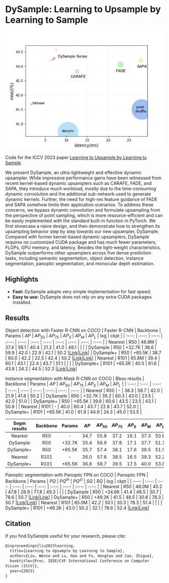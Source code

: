 # DySample: Learning to Upsample by Learning to Sample

<p align="center"><img src="complexity.jpg" width="500" title="Complexity"/></p>

Code for the ICCV 2023 paper [Learning to Upsample by Learning to Sample](https://arxiv.org/abs/2308.15085).

We present DySample, an ultra-lightweight and effective dynamic upsampler. While impressive performance gains have been witnessed from recent kernel-based dynamic upsamplers such as CARAFE, FADE, and SAPA, they introduce much workload, mostly due to the time-consuming dynamic convolution and the additional sub-network used to generate dynamic kernels. Further, the need for high-res feature guidance of FADE and SAPA somehow limits their application scenarios. To address these concerns, we bypass dynamic convolution and formulate upsampling from the perspective of point sampling, which is more resource-efficient and can be easily implemented with the standard built-in function in PyTorch. We first showcase a naive design, and then demonstrate how to strengthen its upsampling behavior step by step towards our new upsampler, DySample. Compared with former kernel-based dynamic upsamplers, DySample requires no customized CUDA package and has much fewer parameters, FLOPs, GPU memory, and latency. Besides the light-weight characteristics, DySample outperforms other upsamplers across five dense prediction tasks, including semantic segmentation, object detection, instance segmentation, panoptic segmentation, and monocular depth estimation.

## Highlights

- **Fast:** DySample adopts very simple implementation for fast speed;
- **Easy to use:** DySample does not rely on any extra CUDA packages installed.

## Results

Object detection with Faster R-CNN on COCO
| Faster R-CNN | Backbone | Params |   $AP$   | $AP_{50}$ | $AP_{75}$ | $AP_S$   | $AP_M$   | $AP_{L}$ |  log  | ckpt  |
| :---:        |  :---:   | :---:  | :---:    | :---:     | :---:     | :---:    | :---:    | :---:    | :---: | :---: |
| Nearest      | R50      | 46.8M  | 37.4     | 58.1      | 40.4      | 21.2     | 41.0     | 48.1     |       |       |
| DySample     | R50      | +32.7K | 38.6     | 59.9      | 42.0      | 22.9     | 42.1     | 50.2     |[Link](https://github.com/tiny-smart/detection-with-upsamplers/releases/download/checkpoint/faster_rcnn_r50_fpn_dysample-lpg4_1x_coco.log)|[Link](https://github.com/tiny-smart/detection-with-upsamplers/releases/download/checkpoint/faster_rcnn_r50_fpn_dysample-lpg4_1x_coco.pth)|
| DySample+    | R50      | +65.5K | 38.7     | 60.0      | 42.2      | 22.5     | 42.4     | 50.2     |[Link](https://github.com/tiny-smart/detection-with-upsamplers/releases/download/checkpoint/faster_rcnn_r50_fpn_dysample-lpg4ds_1x_coco.log)|[Link](https://github.com/tiny-smart/detection-with-upsamplers/releases/download/checkpoint/faster_rcnn_r50_fpn_dysample-lpg4ds_1x_coco.pth)|
| Nearest      | R101     | 65.8M  | 39.4     | 60.1      | 43.1      | 22.4     | 43.7     | 51.1     |       |       |
| DySample+    | R101     | +65.5K | 40.5     | 61.6      | 43.8      | 24.2     | 44.5     | 52.3     |[Link](https://github.com/tiny-smart/detection-with-upsamplers/releases/download/checkpoint/faster_rcnn_r101_fpn_dysample-lpg4ds_1x_coco.log)|[Link](https://github.com/tiny-smart/detection-with-upsamplers/releases/download/checkpoint/faster_rcnn_r101_fpn_dysample-lpg4ds_1x_coco.pth)|

Instance segmentation with Mask R-CNN on COCO
| Bbox results | Backbone | Params |   $AP$   | $AP_{50}$ | $AP_{75}$ | $AP_S$   | $AP_M$   | $AP_{L}$ |
| :---:        |  :---:   | :---:  | :---:    | :---:     | :---:     | :---:    | :---:    | :---:    |
| Nearest      | R50      |   -    | 38.3     | 58.7      | 42.0      | 21.9     | 41.8     | 50.2     |
| DySample     | R50      | +32.7K | 39.2     | 60.3      | 43.0      | 23.5     | 42.5     | 51.0     |
| DySample+    | R50      | +65.5K | 39.6     | 60.6      | 43.5      | 23.5     | 43.1     | 50.8     |
| Nearest      | R101     |   -    | 40.0     | 60.4      | 43.7      | 22.8     | 43.7     | 52.0     |
| DySample+    | R101     | +65.5K | 41.0     | 61.9      | 44.9      | 24.3     | 45.0     | 53.5     |

| Segm results | Backbone | Params |   $AP$   | $AP_{50}$ | $AP_{75}$ | $AP_S$   | $AP_M$   | $AP_{L}$ |  log  | ckpt  |
| :---:        |  :---:   | :---:  | :---:    | :---:     | :---:     | :---:    | :---:    | :---:    | :---: | :---: |
| Nearest      | R50      |   -    | 34.7     | 55.8      | 37.2      | 16.1     | 37.3     | 50.8     |       |       |
| DySample     | R50      | +32.7K | 35.4     | 56.9      | 37.8      | 17.1     | 37.7     | 51.1     |[Link](https://github.com/tiny-smart/detection-with-upsamplers/releases/download/checkpoint/mask_rcnn_r50_fpn_dysample-lpg4_1x_coco.log)|[Link](https://github.com/tiny-smart/detection-with-upsamplers/releases/download/checkpoint/mask_rcnn_r50_fpn_dysample-lpg4_1x_coco.pth)|
| DySample+    | R50      | +65.5K | 35.7     | 57.4      | 38.1      | 17.6     | 38.5     | 51.5     |[Link](https://github.com/tiny-smart/detection-with-upsamplers/releases/download/checkpoint/mask_rcnn_r50_fpn_dysample-lpg4ds_1x_coco.log)|[Link](https://github.com/tiny-smart/detection-with-upsamplers/releases/download/checkpoint/mask_rcnn_r50_fpn_dysample-lpg4ds_1x_coco.pth)|
| Nearest      | R101     |   -    | 36.0     | 57.6      | 38.5      | 16.5     | 39.3     | 52.2     |       |       |
| DySample+    | R101     | +65.5K | 36.8     | 58.7      | 39.5      | 17.5     | 40.0     | 53.8     |[Link](https://github.com/tiny-smart/detection-with-upsamplers/releases/download/checkpoint/mask_rcnn_r101_fpn_dysample-lpg4ds_1x_coco.log)|[Link](https://github.com/tiny-smart/detection-with-upsamplers/releases/download/checkpoint/mask_rcnn_r101_fpn_dysample-lpg4ds_1x_coco.pth)|

Panoptic segmentation with Panoptic FPN on COCO
| Panoptic FPN | Backbone | Params |   $PQ$   | $PQ^{th}$ | $PQ^{st}$ |  $SQ$   |  $RQ$   |  log  | ckpt  |
| :---:        |  :---:   | :---:  |  :---:   |  :---:    |  :---:    |  :---:  |  :---:  | :---: | :---: |
| Nearest      |   R50    | 46.0M  |  40.2    |  47.8     |  28.9     |  77.8   |  49.3   |       |       |
| DySample     |   R50    | +24.6K |  41.4    |  48.5     |  30.7     |  78.6   |  50.7   |[Link](https://github.com/tiny-smart/detection-with-upsamplers/releases/download/checkpoint/panoptic_fpn_r50_fpn_dysample-lpg4_1x_coco.log)|[Link](https://github.com/tiny-smart/detection-with-upsamplers/releases/download/checkpoint/panoptic_fpn_r50_fpn_dysample-lpg4_1x_coco.pth)|
| DySample+    |   R50    | +49.2K |  41.5    |  48.5     |  30.8     |  78.3   |  50.7   |[Link](https://github.com/tiny-smart/detection-with-upsamplers/releases/download/checkpoint/panoptic_fpn_r50_fpn_dysample-lpg4ds_1x_coco.log)|[Link](https://github.com/tiny-smart/detection-with-upsamplers/releases/download/checkpoint/panoptic_fpn_r50_fpn_dysample-lpg4ds_1x_coco.pth)|
| Nearest      |   R101   | 65.0M  |  42.2    |  50.1     |  30.3     |  78.3   |  51.4   |       |       |
| DySample+    |   R101   | +49.2K |  43.0    |  50.2     |  32.1     |  78.6   |  52.4   |[Link](https://github.com/tiny-smart/detection-with-upsamplers/releases/download/checkpoint/panoptic_fpn_r101_fpn_dysample-lpg4ds_1x_coco.log)|[Link](https://github.com/tiny-smart/detection-with-upsamplers/releases/download/checkpoint/panoptic_fpn_r101_fpn_dysample-lpg4ds_1x_coco.pth)|

## Citation
If you find DySample useful for your research, please cite:
```
@inproceedings{liu2023learning,
  title={Learning to Upsample by Learning to Sample},
  author={Liu, Wenze and Lu, Hao and Fu, Hongtao and Cao, Zhiguo},
  booktitle={Proc. IEEE/CVF International Conference on Computer Vision (ICCV)},
  year={2023}
}
```

